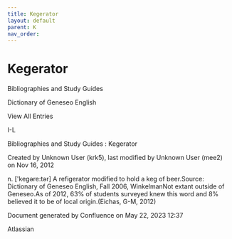 ```yaml
---
title: Kegerator
layout: default
parent: K
nav_order:
---
```


# Kegerator

Bibliographies and Study Guides

Dictionary of Geneseo English

View All Entries

I-L

Bibliographies and Study Guides : Kegerator

Created by  Unknown User (krk5), last modified by  Unknown User (mee2) on Nov 16, 2012

n. ['kegəre:tər] A refigerator modified to hold a keg of beer.Source: Dictionary of Geneseo English, Fall 2006, WinkelmanNot extant outside of Geneseo.As of 2012, 63% of students surveyed knew this word and 8% believed it to be of local origin.(Eichas, G-M, 2012) 

Document generated by Confluence on May 22, 2023 12:37

Atlassian
